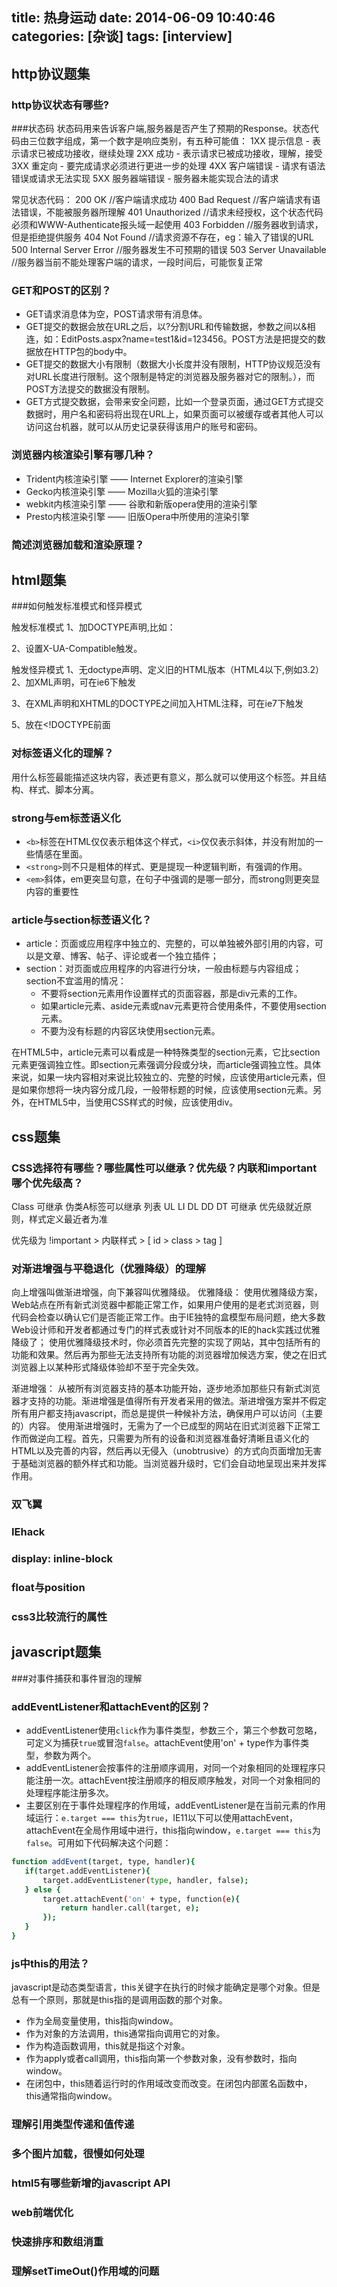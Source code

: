 title: 热身运动
date: 2014-06-09 10:40:46
categories: [杂谈]
tags: [interview]
---

http协议题集
-------------------------

### http协议状态有哪些?
###状态码
状态码用来告诉客户端,服务器是否产生了预期的Response。状态代码由三位数字组成，第一个数字是响应类别，有五种可能值：
1XX 提示信息 - 表示请求已被成功接收，继续处理
2XX 成功 - 表示请求已被成功接收，理解，接受
3XX 重定向 - 要完成请求必须进行更进一步的处理
4XX 客户端错误 - 请求有语法错误或请求无法实现
5XX 服务器端错误 - 服务器未能实现合法的请求

常见状态代码：
200 OK      //客户端请求成功
400 Bad Request  //客户端请求有语法错误，不能被服务器所理解
401 Unauthorized //请求未经授权，这个状态代码必须和WWW-Authenticate报头域一起使用
403 Forbidden  //服务器收到请求，但是拒绝提供服务
404 Not Found  //请求资源不存在，eg：输入了错误的URL
500 Internal Server Error //服务器发生不可预期的错误
503 Server Unavailable  //服务器当前不能处理客户端的请求，一段时间后，可能恢复正常

### GET和POST的区别？

* GET请求消息体为空，POST请求带有消息体。
* GET提交的数据会放在URL之后，以?分割URL和传输数据，参数之间以&相连，如：EditPosts.aspx?name=test1&id=123456。POST方法是把提交的数据放在HTTP包的body中。
* GET提交的数据大小有限制（数据大小长度并没有限制，HTTP协议规范没有对URL长度进行限制。这个限制是特定的浏览器及服务器对它的限制。），而POST方法提交的数据没有限制。
* GET方式提交数据，会带来安全问题，比如一个登录页面，通过GET方式提交数据时，用户名和密码将出现在URL上，如果页面可以被缓存或者其他人可以访问这台机器，就可以从历史记录获得该用户的账号和密码。

### 浏览器内核渲染引擎有哪几种？

* Trident内核渲染引擎 —— Internet Explorer的渲染引擎
* Gecko内核渲染引擎 —— Mozilla火狐的渲染引擎
* webkit内核渲染引擎 —— 谷歌和新版opera使用的渲染引擎
* Presto内核渲染引擎 —— 旧版Opera中所使用的渲染引擎

### 简述浏览器加载和渲染原理？

html题集
------------------------
###如何触发标准模式和怪异模式

触发标准模式
1、加DOCTYPE声明,比如：
<!DOCTYPE html PUBLIC "-//W3C//DTD XHTML 1.1//EN" "http://www.w3.org/TR/xhtml11/DTD/xhtml11.dtd">
<!DOCTYPE HTML PUBLIC "-//W3C//DTD HTML 4.01//EN" "http://www.w3.org/TR/html4/strict.dtd">
<!DOCTYPE html>
2、设置X-UA-Compatible触发。

触发怪异模式
1、无doctype声明、定义旧的HTML版本（HTML4以下,例如3.2）
2、加XML声明，可在ie6下触发
<?xml version="1.0" encoding="utf-8"?>
<!DOCTYPE ...>
3、在XML声明和XHTML的DOCTYPE之间加入HTML注释，可在ie7下触发 <?xml version="1.0" encoding="utf-8"?>
<!-- keep IE7 in quirks mode -->
<!DOCTYPE ...>
5、<!-- -->放在<!DOCTYPE前面

### 对标签语义化的理解？
用什么标签最能描述这块内容，表述更有意义，那么就可以使用这个标签。并且结构、样式、脚本分离。

### strong与em标莶语义化

* `<b>`标签在HTML仅仅表示粗体这个样式，`<i>`仅仅表示斜体，并没有附加的一些情感在里面。
* `<strong>`则不只是粗体的样式、更是提现一种逻辑判断，有强调的作用。
* `<em>`斜体，em更突显句意，在句子中强调的是哪一部分，而strong则更突显内容的重要性

### article与section标莶语义化？

* article：页面或应用程序中独立的、完整的，可以单独被外部引用的内容，可以是文章、博客、帖子、评论或者一个独立插件；
* section：对页面或应用程序的内容进行分块，一般由标题与内容组成；
    section不宜滥用的情况：
    * 不要将section元素用作设置样式的页面容器，那是div元素的工作。
    * 如果article元素、aside元素或nav元素更符合使用条件，不要使用section元素。
    * 不要为没有标题的内容区块使用section元素。

在HTML5中，article元素可以看成是一种特殊类型的section元素，它比section元素更强调独立性。即section元素强调分段或分块，而article强调独立性。具体来说，如果一块内容相对来说比较独立的、完整的时候，应该使用article元素，但是如果你想将一块内容分成几段，一般带标题的时候，应该使用section元素。另外，在HTML5中，当使用CSS样式的时候，应该使用div。

css题集
---------------------
### CSS选择符有哪些？哪些属性可以继承？优先级？内联和important哪个优先级高？

Class 可继承
伪类A标签可以继承
列表 UL LI DL DD DT 可继承
优先级就近原则，样式定义最近者为准

优先级为
!important > 内联样式 > [ id > class > tag ]

### 对渐进增强与平稳退化（优雅降级）的理解
向上增强叫做渐进增强，向下兼容叫优雅降级。
优雅降级：
使用优雅降级方案，Web站点在所有新式浏览器中都能正常工作，如果用户使用的是老式浏览器，则代码会检查以确认它们是否能正常工作。由于IE独特的盒模型布局问题，绝大多数Web设计师和开发者都通过专门的样式表或针对不同版本的IE的hack实践过优雅降级了；
使用优雅降级技术时，你必须首先完整的实现了网站，其中包括所有的功能和效果。然后再为那些无法支持所有功能的浏览器增加候选方案，使之在旧式浏览器上以某种形式降级体验却不至于完全失效。

渐进增强：
从被所有浏览器支持的基本功能开始，逐步地添加那些只有新式浏览器才支持的功能。渐进增强是值得所有开发者采用的做法。渐进增强方案并不假定所有用户都支持javascript，而总是提供一种候补方法，确保用户可以访问（主要的）内容。
使用渐进增强时，无需为了一个已成型的网站在旧式浏览器下正常工作而做逆向工程。首先，只需要为所有的设备和浏览器准备好清晰且语义化的HTML以及完善的内容，然后再以无侵入（unobtrusive）的方式向页面增加无害于基础浏览器的额外样式和功能。当浏览器升级时，它们会自动地呈现出来并发挥作用。
### 双飞翼
### IEhack
### display: inline-block
### float与position
### css3比较流行的属性

javascript题集
-------------------
###对事件捕获和事件冒泡的理解

### addEventListener和attachEvent的区别？
* addEventListener使用`click`作为事件类型，参数三个，第三个参数可忽略，可定义为捕获`true`或冒泡`false`。attachEvent使用'on' + type作为事件类型，参数为两个。
* addEventListener会按事件的注册顺序调用，对同一个对象相同的处理程序只能注册一次。attachEvent按注册顺序的相反顺序触发，对同一个对象相同的处理程序能注册多次。
* 主要区别在于事件处理程序的作用域，addEventListener是在当前元素的作用域运行：`e.target === this`为`true`，IE11以下可以使用attachEvent，attachEvent在全局作用域中进行，this指向window，`e.target === this`为`false`。可用如下代码解决这个问题：
 ```sh
 function addEvent(target, type, handler){
    if(target.addEventListener){
        target.addEventListener(type, handler, false);
    } else {
        target.attachEvent('on' + type, function(e){
            return handler.call(target, e);
        });
    }
 }
 ```

### js中this的用法？

javascript是动态类型语言，this关键字在执行的时候才能确定是哪个对象。但是总有一个原则，那就是this指的是调用函数的那个对象。
* 作为全局变量使用，this指向window。
* 作为对象的方法调用，this通常指向调用它的对象。
* 作为构造函数调用，this就是指这个对象。
* 作为apply或者call调用，this指向第一个参数对象，没有参数时，指向window。
* 在闭包中，this随着运行时的作用域改变而改变。在闭包内部匿名函数中，this通常指向window。

### 理解引用类型传递和值传递
### 多个图片加载，很慢如何处理
### html5有哪些新增的javascript API
### web前端优化
### 快速排序和数组消重
### 理解setTimeOut()作用域的问题



























